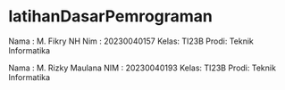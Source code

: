 # latihanDasarPemrograman
Nama : M. Fikry NH
Nim  : 20230040157
Kelas: TI23B
Prodi: Teknik Informatika

Nama : M. Rizky Maulana
NIM  : 20230040193
Kelas: TI23B
Prodi: Teknik Informatika
